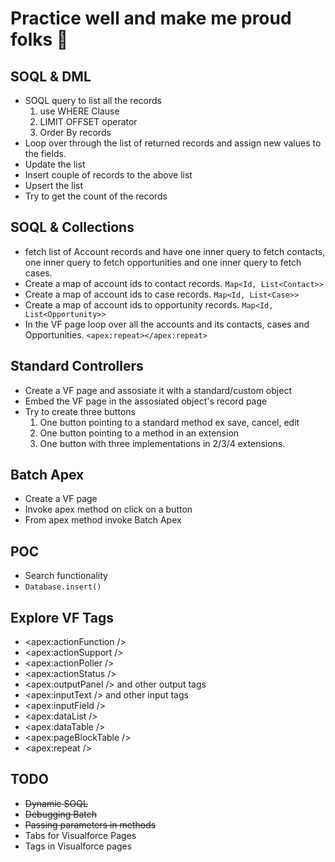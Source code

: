 # Practice well and make me proud folks 🍕



## SOQL & DML
 - SOQL query to list all the records
    1. use WHERE Clause 
    2. LIMIT OFFSET operator
    3. Order By records
 - Loop over through the list of returned records and assign new values to the fields. 
 - Update the list
 - Insert couple of records to the above list
 - Upsert the list
 - Try to get the count of the records


## SOQL & Collections

 - fetch list of Account records and have one inner query to fetch contacts, one inner query to fetch opportunities and one inner query to fetch cases. 
 - Create a map of account ids to contact records. `Map<Id, List<Contact>>`
 - Create a map of account ids to case records. `Map<Id, List<Case>>`
 - Create a map of account ids to opportunity records. `Map<Id, List<Opportunity>>`
 - In the VF page loop over all the accounts and its contacts, cases and Opportunities. `<apex:repeat></apex:repeat>`
 
 ## Standard Controllers
 
 - Create a VF page and assosiate it with a standard/custom object
 - Embed the VF page in the assosiated object's record page
 - Try to create three buttons 
   1. One button pointing to a standard method ex save, cancel, edit
   2. One button pointing to a method in an extension 
   3. One button with three implementations in 2/3/4 extensions. 

## Batch Apex

- Create a VF page 
- Invoke apex method on click on a button 
- From apex method invoke Batch Apex

## POC

- Search functionality 
- `Database.insert()`

## Explore VF Tags
- <apex:actionFunction />
- <apex:actionSupport />
- <apex:actionPoller />
- <apex:actionStatus />
- <apex:outputPanel /> and other output tags
- <apex:inputText /> and other input tags
- <apex:inputField />
- <apex:dataList />
- <apex:dataTable />
- <apex:pageBlockTable />
- <apex:repeat />

## TODO

- ~~Dynamic SOQL~~
- ~~Debugging Batch~~
- ~~Passing parameters in methods~~
- Tabs for Visualforce Pages
- Tags in Visualforce pages 


